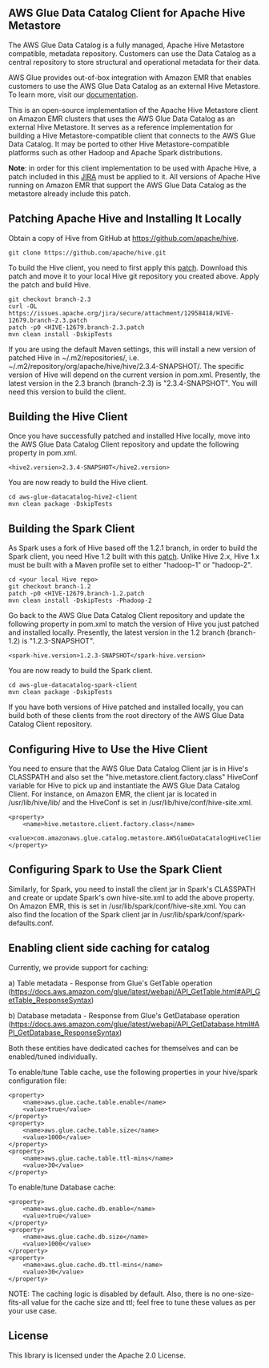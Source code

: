 ## AWS Glue Data Catalog Client for Apache Hive Metastore
The AWS Glue Data Catalog is a fully managed, Apache Hive Metastore compatible, metadata repository. Customers can use the Data Catalog as a central repository to store structural and operational metadata for their data.

AWS Glue provides out-of-box integration with Amazon EMR that enables customers to use the AWS Glue Data Catalog as an external Hive Metastore. To learn more, visit our [documentation](https://docs.aws.amazon.com/emr/latest/ReleaseGuide/emr-hive-metastore-glue.html).

This is an open-source implementation of the Apache Hive Metastore client on Amazon EMR clusters that uses the AWS Glue Data Catalog as an external Hive Metastore. It serves as a reference implementation for building a Hive Metastore-compatible client that connects to the AWS Glue Data Catalog. It may be ported to other Hive Metastore-compatible platforms such as other Hadoop and Apache Spark distributions.

**Note**: in order for this client implementation to be used with Apache Hive, a patch included in this [JIRA](https://issues.apache.org/jira/browse/HIVE-12679) must be applied to it. All versions of Apache Hive running on Amazon EMR that support the AWS Glue Data Catalog as the metastore already include this patch.

## Patching Apache Hive and Installing It Locally

Obtain a copy of Hive from GitHub at https://github.com/apache/hive.  

	git clone https://github.com/apache/hive.git

To build the Hive client, you need to first apply this [patch](https://issues.apache.org/jira/secure/attachment/12958418/HIVE-12679.branch-2.3.patch).  Download this patch and move it to your local Hive git repository you created above.  Apply the patch and build Hive.

	git checkout branch-2.3
	curl -OL https://issues.apache.org/jira/secure/attachment/12958418/HIVE-12679.branch-2.3.patch
	patch -p0 <HIVE-12679.branch-2.3.patch
	mvn clean install -DskipTests

If you are using the default Maven settings, this will install a new version of patched Hive in ~/.m2/repositories/, i.e. ~/.m2/repository/org/apache/hive/hive/2.3.4-SNAPSHOT/.  The specific version of Hive will depend on the current version in pom.xml.  Presently, the latest version in the 2.3 branch (branch-2.3) is "2.3.4-SNAPSHOT".  You will need this version to build the client.

## Building the Hive Client

Once you have successfully patched and installed Hive locally, move into the AWS Glue Data Catalog Client repository and update the following property in pom.xml.

	<hive2.version>2.3.4-SNAPSHOT</hive2.version>

You are now ready to build the Hive client.

	cd aws-glue-datacatalog-hive2-client
	mvn clean package -DskipTests

## Building the Spark Client

As Spark uses a fork of Hive based off the 1.2.1 branch, in order to build the Spark client, you need Hive 1.2 built with this [patch](https://issues.apache.org/jira/secure/attachment/12958417/HIVE-12679.branch-1.2.patch).  Unlike Hive 2.x, Hive 1.x must be built with a Maven profile set to either "hadoop-1" or "hadoop-2".

	cd <your local Hive repo>
	git checkout branch-1.2
	patch -p0 <HIVE-12679.branch-1.2.patch
	mvn clean install -DskipTests -Phadoop-2

Go back to the AWS Glue Data Catalog Client repository and update the following property in pom.xml to match the version of Hive you just patched and installed locally.  Presently, the latest version in the 1.2 branch (branch-1.2) is "1.2.3-SNAPSHOT".

	<spark-hive.version>1.2.3-SNAPSHOT</spark-hive.version>

You are now ready to build the Spark client.

	cd aws-glue-datacatalog-spark-client
	mvn clean package -DskipTests

If you have both versions of Hive patched and installed locally, you can build both of these clients from the root directory of the AWS Glue Data Catalog Client repository.

## Configuring Hive to Use the Hive Client

You need to ensure that the AWS Glue Data Catalog Client jar is in Hive's CLASSPATH and also set the "hive.metastore.client.factory.class" HiveConf variable for Hive to pick up and instantiate the AWS Glue Data Catalog Client.  For instance, on Amazon EMR, the client jar is located in /usr/lib/hive/lib/ and the HiveConf is set in /usr/lib/hive/conf/hive-site.xml.

	<property>
 		<name>hive.metastore.client.factory.class</name>
 		<value>com.amazonaws.glue.catalog.metastore.AWSGlueDataCatalogHiveClientFactory</value>
	</property>

## Configuring Spark to Use the Spark Client

Similarly, for Spark, you need to install the client jar in Spark's CLASSPATH and create or update Spark's own hive-site.xml to add the above property.  On Amazon EMR, this is set in /usr/lib/spark/conf/hive-site.xml.  You can also find the location of the Spark client jar in /usr/lib/spark/conf/spark-defaults.conf.

## Enabling client side caching for catalog

Currently, we provide support for caching:

a) Table metadata - Response from Glue's GetTable operation (https://docs.aws.amazon.com/glue/latest/webapi/API_GetTable.html#API_GetTable_ResponseSyntax)

b) Database metadata - Response from Glue's GetDatabase operation (https://docs.aws.amazon.com/glue/latest/webapi/API_GetDatabase.html#API_GetDatabase_ResponseSyntax)

Both these entities have dedicated caches for themselves and can be enabled/tuned individually.

To enable/tune Table cache, use the following properties in your hive/spark configuration file:

	<property>
 		<name>aws.glue.cache.table.enable</name>
 		<value>true</value>
	</property>
	<property>
 		<name>aws.glue.cache.table.size</name>
 		<value>1000</value>
	</property>
	<property>
 		<name>aws.glue.cache.table.ttl-mins</name>
 		<value>30</value>
	</property>

To enable/tune Database cache:

	<property>
 		<name>aws.glue.cache.db.enable</name>
 		<value>true</value>
	</property>
	<property>
 		<name>aws.glue.cache.db.size</name>
 		<value>1000</value>
	</property>
	<property>
 		<name>aws.glue.cache.db.ttl-mins</name>
 		<value>30</value>
	</property>

NOTE: The caching logic is disabled by default. Also, there is no one-size-fits-all value for the cache size and ttl; feel free to tune these values as per your use case.

## License

This library is licensed under the Apache 2.0 License. 
